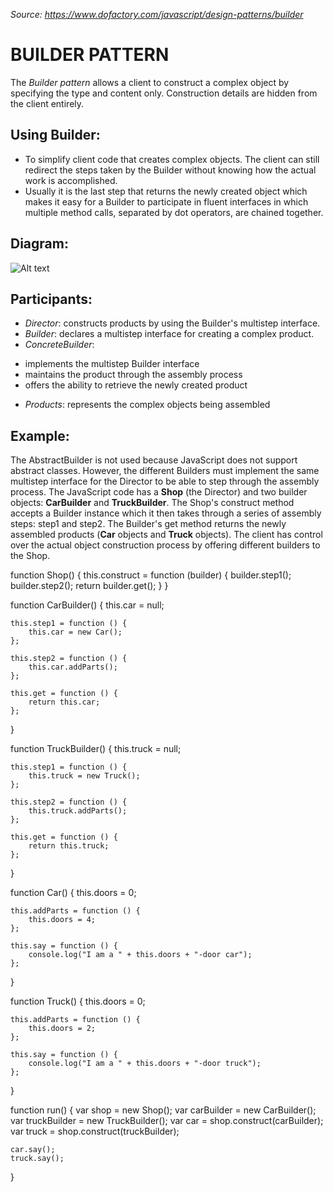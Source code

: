_Source: https://www.dofactory.com/javascript/design-patterns/builder_

#  BUILDER PATTERN 

The _Builder pattern_ allows a client to construct a complex object by specifying the type and content only. Construction details are hidden from the client entirely.

## Using Builder:
- To simplify client code that creates complex objects. The client can still redirect the steps taken by the Builder without knowing how the actual work is accomplished. 
- Usually it is the last step that returns the newly created object which makes it easy for a Builder to participate in fluent interfaces in which multiple method calls, separated by dot operators, are chained together.

## Diagram:

![Alt text](image.png)

## Participants:
- _Director_: constructs products by using the Builder's multistep interface.
- _Builder_: declares a multistep interface for creating a complex product.
- _ConcreteBuilder_: 
+ implements the multistep Builder interface
+ maintains the product through the assembly process
+ offers the ability to retrieve the newly created product
- _Products_: represents the complex objects being assembled

## Example:
The AbstractBuilder is not used because JavaScript does not support abstract classes. However, the different Builders must implement the same multistep interface for the Director to be able to step through the assembly process.
The JavaScript code has a **Shop** (the Director) and two builder objects: **CarBuilder** and **TruckBuilder**. The Shop's construct method accepts a Builder instance which it then takes through a series of assembly steps: step1 and step2. The Builder's get method returns the newly assembled products (**Car** objects and **Truck** objects).
The client has control over the actual object construction process by offering different builders to the Shop.

function Shop() {
    this.construct = function (builder) {
        builder.step1();
        builder.step2();
        return builder.get();
    }
}

function CarBuilder() {
    this.car = null;

    this.step1 = function () {
        this.car = new Car();
    };

    this.step2 = function () {
        this.car.addParts();
    };

    this.get = function () {
        return this.car;
    };
}

function TruckBuilder() {
    this.truck = null;

    this.step1 = function () {
        this.truck = new Truck();
    };

    this.step2 = function () {
        this.truck.addParts();
    };

    this.get = function () {
        return this.truck;
    };
}

function Car() {
    this.doors = 0;

    this.addParts = function () {
        this.doors = 4;
    };

    this.say = function () {
        console.log("I am a " + this.doors + "-door car");
    };
}

function Truck() {
    this.doors = 0;

    this.addParts = function () {
        this.doors = 2;
    };

    this.say = function () {
        console.log("I am a " + this.doors + "-door truck");
    };
}

function run() {
    var shop = new Shop();
    var carBuilder = new CarBuilder();
    var truckBuilder = new TruckBuilder();
    var car = shop.construct(carBuilder);
    var truck = shop.construct(truckBuilder);

    car.say();
    truck.say();
}
